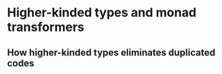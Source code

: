# Higher-kinded types and monad transformers

## How higher-kinded types eliminates duplicated codes

